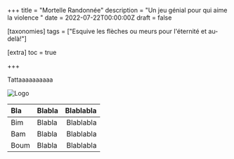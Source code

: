 +++
title = "Mortelle Randonnée"
description = "Un jeu génial pour qui aime la violence "
date = 2022-07-22T00:00:00Z
draft = false

[taxonomies]
tags = ["Esquive les flèches ou meurs pour l'éternité et au-delà!"]

[extra]
toc = true

+++

Tattaaaaaaaaaa



![Logo](https://biodiversitypmc.sibils.org/img/logo_banner.7ff68d4d.png
"Logo")

|Bla |Blabla|Blablabla|
|:---|:-----|--------:|
|Bim |Blabla|Blablabla|
|Bam |Blabla|Blablabla|
|Boum|Blabla|Blablabla|
		